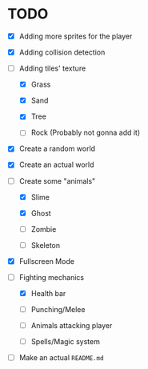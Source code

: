 # TODO

- [x] Adding more sprites for the player

- [x] Adding collision detection

- [ ] Adding tiles' texture
  
  - [x] Grass
  
  - [x] Sand
  
  - [x] Tree
  
  - [ ] Rock (Probably not gonna add it)

- [x] Create a random world

- [x] Create an actual world

- [ ] Create some "animals"

  - [x] Slime

  - [x] Ghost

  - [ ] Zombie

  - [ ] Skeleton

- [x] Fullscreen Mode
  
- [ ] Fighting mechanics

  - [x] Health bar

  - [ ] Punching/Melee

  - [ ] Animals attacking player

  - [ ] Spells/Magic system

- [ ] Make an actual `README.md`
